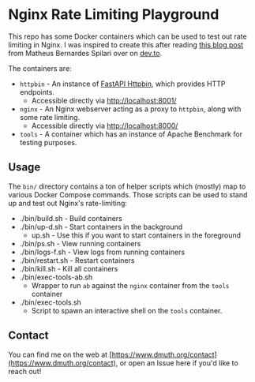 
# Nginx Rate Limiting Playground

This repo has some Docker containers which can be used to test out rate limiting in Nginx.
I was inspired to create this after reading [this blog post](https://dev.to/mspilari/understanding-rate-limiting-a-guide-to-protecting-your-apis-and-applications-254c) from Matheus Bernardes Spilari over on [dev.to](https://dev.to/).

The containers are:

- `httpbin` - An instance of [FastAPI Httpbin](https://httpbin.dmuth.org/), which provides HTTP endpoints.
  - Accessible directly via [http://localhost:8001/](http://localhost:8001/)
- `nginx` - An Nginx webserver acting as a proxy to `httpbin`, along with some rate limiting.
  - Accessible directly via [http://localhost:8000/](http://localhost:8000/)
- `tools` - A container which has an instance of Apache Benchmark for testing purposes.


## Usage

The `bin/` directory contains a ton of helper scripts which (mostly) map to various Docker Compose commands.
Those scripts can be used to stand up and test out Nginx's rate-limiting:

- ./bin/build.sh - Build containers
- ./bin/up-d.sh - Start containers in the background
  - up.sh - Use this if you want to start containers in the foreground
- ./bin/ps.sh - View running containers
- ./bin/logs-f.sh - View logs from running containers
- ./bin/restart.sh - Restart containers
- ./bin/kill.sh - Kill all containers
- ./bin/exec-tools-ab.sh
  - Wrapper to run `ab` against the `nginx` container from the `tools` container
- ./bin/exec-tools.sh 
  - Script to spawn an interactive shell on the `tools` container.


## Contact

You can find me on the web at [https://www.dmuth.org/contact](https://www.dmuth.org/contact), or
open an Issue here if you'd like to reach out!



